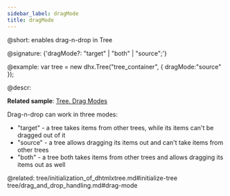 ```yaml
---
sidebar_label: dragMode
title: dragMode
---          
```


@short: enables drag-n-drop in Tree

@signature: {'dragMode?: "target" | "both" | "source";'}

@example: 
var tree = new dhx.Tree("tree_container", { 
    dragMode:"source"
});


@descr:

**Related sample**: [Tree. Drag Modes](https://snippet.dhtmlx.com/7idtw7i4)

Drag-n-drop can work in three modes: 

- "target" - a tree takes items from other trees, while its items can't be dragged out of it
- "source" - a tree allows dragging its items out and can't take items from other trees
- "both" - a tree both takes items from other trees and allows dragging its items out as well

@related: tree/initialization_of_dhtmlxtree.md#initialize-tree
tree/drag_and_drop_handling.md#drag-mode
